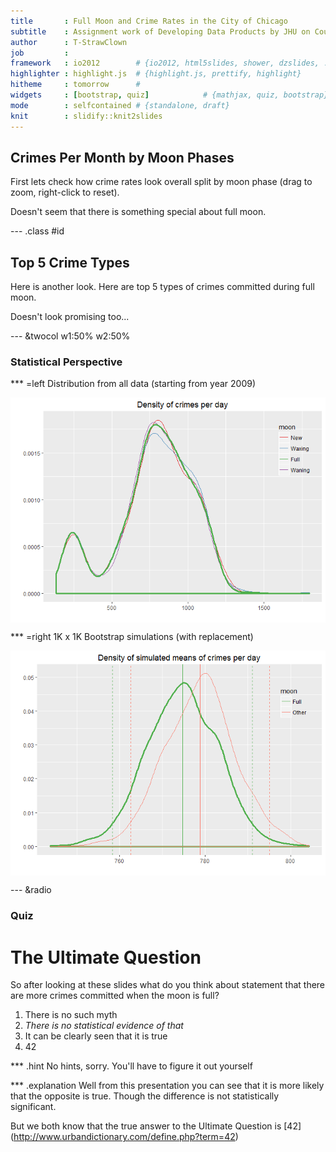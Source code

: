 ```yaml
---
title       : Full Moon and Crime Rates in the City of Chicago
subtitle    : Assignment work of Developing Data Products by JHU on Coursera
author      : T-StrawClown
job         : 
framework   : io2012        # {io2012, html5slides, shower, dzslides, ...}
highlighter : highlight.js  # {highlight.js, prettify, highlight}
hitheme     : tomorrow      # 
widgets     : [bootstrap, quiz]            # {mathjax, quiz, bootstrap}
mode        : selfcontained # {standalone, draft}
knit        : slidify::knit2slides
---
```


## Crimes Per Month by Moon Phases 
First lets check how crime rates look overall split by moon phase (drag to zoom, right-click to reset).
<!-- LineChart generated in R 3.2.5 by googleVis 0.5.10 package -->
<!-- Wed Jul 13 17:29:02 2016 -->


<!-- jsHeader -->
<script type="text/javascript">
 
// jsData 
function gvisDataLineChartID1aa86216611c () {
var data = new google.visualization.DataTable();
var datajson =
[
 [
 new Date(2009,0,1,0,0,0),
7520,
9908,
6353,
6422 
],
[
 new Date(2009,1,1,0,0,0),
6695,
5872,
7389,
8272 
],
[
 new Date(2009,2,1,0,0,0),
8673,
9516,
7612,
7886 
],
[
 new Date(2009,3,1,0,0,0),
7842,
8721,
8229,
7739 
],
[
 new Date(2009,4,1,0,0,0),
9000,
10277,
8072,
7901 
],
[
 new Date(2009,5,1,0,0,0),
8138,
9493,
8743,
7796 
],
[
 new Date(2009,6,1,0,0,0),
8111,
10536,
7811,
9219 
],
[
 new Date(2009,7,1,0,0,0),
8118,
10155,
9143,
8446 
],
[
 new Date(2009,8,1,0,0,0),
7899,
8266,
8614,
9115 
],
[
 new Date(2009,9,1,0,0,0),
7732,
8645,
9672,
7337 
],
[
 new Date(2009,10,1,0,0,0),
7463,
6705,
8351,
8908 
],
[
 new Date(2009,11,1,0,0,0),
7706,
5553,
8540,
6436 
],
[
 new Date(2010,0,1,0,0,0),
7030,
6855,
8268,
6998 
],
[
 new Date(2010,1,1,0,0,0),
6871,
6429,
5510,
6116 
],
[
 new Date(2010,2,1,0,0,0),
7430,
8312,
8140,
8364 
],
[
 new Date(2010,3,1,0,0,0),
8711,
7310,
8673,
6990 
],
[
 new Date(2010,4,1,0,0,0),
7525,
8688,
8608,
8611 
],
[
 new Date(2010,5,1,0,0,0),
8651,
7517,
8704,
7708 
],
[
 new Date(2010,6,1,0,0,0),
7555,
8879,
7741,
9388 
],
[
 new Date(2010,7,1,0,0,0),
8741,
7852,
8730,
8783 
],
[
 new Date(2010,8,1,0,0,0),
7324,
8451,
7646,
8499 
],
[
 new Date(2010,9,1,0,0,0),
8614,
7350,
8293,
8068 
],
[
 new Date(2010,10,1,0,0,0),
6998,
7952,
6682,
7295 
],
[
 new Date(2010,11,1,0,0,0),
5869,
5749,
6594,
7001 
],
[
 new Date(2011,0,1,0,0,0),
7200,
7076,
5804,
7077 
],
[
 new Date(2011,1,1,0,0,0),
3795,
5517,
7123,
5721 
],
[
 new Date(2011,2,1,0,0,0),
7710,
6518,
6862,
7599 
],
[
 new Date(2011,3,1,0,0,0),
8092,
7062,
7335,
6553 
],
[
 new Date(2011,4,1,0,0,0),
9250,
7374,
6982,
7978 
],
[
 new Date(2011,5,1,0,0,0),
8834,
7404,
8573,
7494 
],
[
 new Date(2011,6,1,0,0,0),
9621,
7572,
7655,
8364 
],
[
 new Date(2011,7,1,0,0,0),
9579,
8388,
7208,
7363 
],
[
 new Date(2011,8,1,0,0,0),
7884,
6854,
7155,
8032 
],
[
 new Date(2011,9,1,0,0,0),
8277,
8597,
6796,
6512 
],
[
 new Date(2011,10,1,0,0,0),
6072,
7729,
7342,
6536 
],
[
 new Date(2011,11,1,0,0,0),
6337,
8171,
6137,
6359 
],
[
 new Date(2012,0,1,0,0,0),
5699,
8056,
6854,
5509 
],
[
 new Date(2012,1,1,0,0,0),
6401,
6202,
5619,
5708 
],
[
 new Date(2012,2,1,0,0,0),
6786,
8065,
6966,
6707 
],
[
 new Date(2012,3,1,0,0,0),
6287,
7252,
6237,
7432 
],
[
 new Date(2012,4,1,0,0,0),
6721,
8911,
7769,
6651 
],
[
 new Date(2012,5,1,0,0,0),
7345,
7351,
7798,
8459 
],
[
 new Date(2012,6,1,0,0,0),
8128,
7040,
9384,
7409 
],
[
 new Date(2012,7,1,0,0,0),
6738,
6753,
8968,
7533 
],
[
 new Date(2012,8,1,0,0,0),
7352,
6339,
7581,
6515 
],
[
 new Date(2012,9,1,0,0,0),
6356,
7387,
7147,
6979 
],
[
 new Date(2012,10,1,0,0,0),
7085,
5814,
7109,
5931 
],
[
 new Date(2012,11,1,0,0,0),
5991,
6358,
6071,
6856 
],
[
 new Date(2013,0,1,0,0,0),
6438,
5530,
6026,
7359 
],
[
 new Date(2013,1,1,0,0,0),
5528,
6100,
4950,
4776 
],
[
 new Date(2013,2,1,0,0,0),
6598,
5567,
6689,
6100 
],
[
 new Date(2013,3,1,0,0,0),
5937,
6467,
6082,
6961 
],
[
 new Date(2013,4,1,0,0,0),
7052,
6653,
6845,
7354 
],
[
 new Date(2013,5,1,0,0,0),
6234,
7443,
6367,
7322 
],
[
 new Date(2013,6,1,0,0,0),
6297,
6605,
7544,
8150 
],
[
 new Date(2013,7,1,0,0,0),
6485,
7458,
6389,
8250 
],
[
 new Date(2013,8,1,0,0,0),
6240,
6053,
6767,
7254 
],
[
 new Date(2013,9,1,0,0,0),
6693,
6560,
5530,
6577 
],
[
 new Date(2013,10,1,0,0,0),
6585,
5344,
6638,
4962 
],
[
 new Date(2013,11,1,0,0,0),
6831,
4630,
5160,
5254 
],
[
 new Date(2014,0,1,0,0,0),
5940,
3726,
5614,
4481 
],
[
 new Date(2014,1,1,0,0,0),
4039,
4365,
4349,
5255 
],
[
 new Date(2014,2,1,0,0,0),
6249,
5504,
5295,
5072 
],
[
 new Date(2014,3,1,0,0,0),
6061,
5351,
5360,
6029 
],
[
 new Date(2014,4,1,0,0,0),
7269,
6336,
5537,
5595 
],
[
 new Date(2014,5,1,0,0,0),
7041,
5832,
6601,
5915 
],
[
 new Date(2014,6,1,0,0,0),
7031,
7612,
5881,
5865 
],
[
 new Date(2014,7,1,0,0,0),
5578,
7781,
6661,
5764 
],
[
 new Date(2014,8,1,0,0,0),
6579,
6531,
5265,
5453 
],
[
 new Date(2014,9,1,0,0,0),
5450,
7187,
5841,
5383 
],
[
 new Date(2014,10,1,0,0,0),
4644,
5498,
5156,
5334 
],
[
 new Date(2014,11,1,0,0,0),
4693,
5696,
5565,
4952 
],
[
 new Date(2015,0,1,0,0,0),
5217,
5990,
4169,
5216 
],
[
 new Date(2015,1,1,0,0,0),
4530,
3286,
4226,
4274 
],
[
 new Date(2015,2,1,0,0,0),
4795,
5629,
4955,
6102 
],
[
 new Date(2015,3,1,0,0,0),
5798,
5088,
5722,
5009 
],
[
 new Date(2015,4,1,0,0,0),
5450,
5301,
6713,
6054 
],
[
 new Date(2015,5,1,0,0,0),
6203,
5290,
6190,
5301 
],
[
 new Date(2015,6,1,0,0,0),
5285,
6446,
6270,
6052 
],
[
 new Date(2015,7,1,0,0,0),
6303,
5608,
7198,
5556 
],
[
 new Date(2015,8,1,0,0,0),
5148,
6146,
5392,
6270 
],
[
 new Date(2015,9,1,0,0,0),
6007,
5263,
6526,
5057 
],
[
 new Date(2015,10,1,0,0,0),
4724,
5211,
4538,
5861 
],
[
 new Date(2015,11,1,0,0,0),
5626,
4822,
4952,
5419 
],
[
 new Date(2016,0,1,0,0,0),
4310,
4925,
4693,
5993 
],
[
 new Date(2016,1,1,0,0,0),
4808,
4154,
5323,
3987 
],
[
 new Date(2016,2,1,0,0,0),
4944,
5558,
4826,
6079 
],
[
 new Date(2016,3,1,0,0,0),
4614,
4911,
5634,
5402 
],
[
 new Date(2016,4,1,0,0,0),
4999,
5736,
5327,
6724 
],
[
 new Date(2016,5,1,0,0,0),
5351,
5346,
6111,
4635 
] 
];
data.addColumn('datetime','ym');
data.addColumn('number','New');
data.addColumn('number','Waxing');
data.addColumn('number','Full');
data.addColumn('number','Waning');
data.addRows(datajson);
return(data);
}
 
// jsDrawChart
function drawChartLineChartID1aa86216611c() {
var data = gvisDataLineChartID1aa86216611c();
var options = {};
options["allowHtml"] = true;
options["colors"] = ['#e41a1c', '#377eb8', '#4daf4a', '#984ea3'];
options["curveType"] = "function";
options["width"] =   1000;
options["height"] =    400;
options["explorer"] = {actions: ['dragToZoom', 'rightClickToReset']};

    var chart = new google.visualization.LineChart(
    document.getElementById('LineChartID1aa86216611c')
    );
    chart.draw(data,options);
    

}
  
 
// jsDisplayChart
(function() {
var pkgs = window.__gvisPackages = window.__gvisPackages || [];
var callbacks = window.__gvisCallbacks = window.__gvisCallbacks || [];
var chartid = "corechart";
  
// Manually see if chartid is in pkgs (not all browsers support Array.indexOf)
var i, newPackage = true;
for (i = 0; newPackage && i < pkgs.length; i++) {
if (pkgs[i] === chartid)
newPackage = false;
}
if (newPackage)
  pkgs.push(chartid);
  
// Add the drawChart function to the global list of callbacks
callbacks.push(drawChartLineChartID1aa86216611c);
})();
function displayChartLineChartID1aa86216611c() {
  var pkgs = window.__gvisPackages = window.__gvisPackages || [];
  var callbacks = window.__gvisCallbacks = window.__gvisCallbacks || [];
  window.clearTimeout(window.__gvisLoad);
  // The timeout is set to 100 because otherwise the container div we are
  // targeting might not be part of the document yet
  window.__gvisLoad = setTimeout(function() {
  var pkgCount = pkgs.length;
  google.load("visualization", "1", { packages:pkgs, callback: function() {
  if (pkgCount != pkgs.length) {
  // Race condition where another setTimeout call snuck in after us; if
  // that call added a package, we must not shift its callback
  return;
}
while (callbacks.length > 0)
callbacks.shift()();
} });
}, 100);
}
 
// jsFooter
</script>
 
<!-- jsChart -->  
<script type="text/javascript" src="https://www.google.com/jsapi?callback=displayChartLineChartID1aa86216611c"></script>
 
<!-- divChart -->
  
<div id="LineChartID1aa86216611c" 
  style="width: 1000; height: 400;">
</div>
Doesn't seem that there is something special about full moon.

--- .class #id


## Top 5 Crime Types
Here is another look. Here are top 5 types of crimes committed during full moon.
<!-- ColumnChart generated in R 3.2.5 by googleVis 0.5.10 package -->
<!-- Wed Jul 13 17:29:03 2016 -->


<!-- jsHeader -->
<script type="text/javascript">
 
// jsData 
function gvisDataColumnChartID1aa87a0a1a69 () {
var data = new google.visualization.DataTable();
var datajson =
[
 [
 "BATTERY",
107594,
108337,
107454,
107180 
],
[
 "BURGLARY",
38408,
38640,
38826,
38504 
],
[
 "CRIMINAL DAMAGE",
65558,
66433,
66325,
65092 
],
[
 "NARCOTICS",
62773,
64271,
63830,
63329 
],
[
 "THEFT",
130557,
132380,
132055,
130854 
] 
];
data.addColumn('string','type');
data.addColumn('number','New');
data.addColumn('number','Waxing');
data.addColumn('number','Full');
data.addColumn('number','Waning');
data.addRows(datajson);
return(data);
}
 
// jsDrawChart
function drawChartColumnChartID1aa87a0a1a69() {
var data = gvisDataColumnChartID1aa87a0a1a69();
var options = {};
options["allowHtml"] = true;
options["width"] =   1000;
options["height"] =    400;
options["colors"] = ['#e41a1c', '#377eb8', '#4daf4a', '#984ea3'];

    var chart = new google.visualization.ColumnChart(
    document.getElementById('ColumnChartID1aa87a0a1a69')
    );
    chart.draw(data,options);
    

}
  
 
// jsDisplayChart
(function() {
var pkgs = window.__gvisPackages = window.__gvisPackages || [];
var callbacks = window.__gvisCallbacks = window.__gvisCallbacks || [];
var chartid = "corechart";
  
// Manually see if chartid is in pkgs (not all browsers support Array.indexOf)
var i, newPackage = true;
for (i = 0; newPackage && i < pkgs.length; i++) {
if (pkgs[i] === chartid)
newPackage = false;
}
if (newPackage)
  pkgs.push(chartid);
  
// Add the drawChart function to the global list of callbacks
callbacks.push(drawChartColumnChartID1aa87a0a1a69);
})();
function displayChartColumnChartID1aa87a0a1a69() {
  var pkgs = window.__gvisPackages = window.__gvisPackages || [];
  var callbacks = window.__gvisCallbacks = window.__gvisCallbacks || [];
  window.clearTimeout(window.__gvisLoad);
  // The timeout is set to 100 because otherwise the container div we are
  // targeting might not be part of the document yet
  window.__gvisLoad = setTimeout(function() {
  var pkgCount = pkgs.length;
  google.load("visualization", "1", { packages:pkgs, callback: function() {
  if (pkgCount != pkgs.length) {
  // Race condition where another setTimeout call snuck in after us; if
  // that call added a package, we must not shift its callback
  return;
}
while (callbacks.length > 0)
callbacks.shift()();
} });
}, 100);
}
 
// jsFooter
</script>
 
<!-- jsChart -->  
<script type="text/javascript" src="https://www.google.com/jsapi?callback=displayChartColumnChartID1aa87a0a1a69"></script>
 
<!-- divChart -->
  
<div id="ColumnChartID1aa87a0a1a69" 
  style="width: 1000; height: 400;">
</div>
Doesn't look promising too...

--- &twocol w1:50% w2:50%

### Statistical Perspective


*** =left
Distribution from all data (starting from year 2009)

<img src="assets/fig/unnamed-chunk-2-1.png" title="plot of chunk unnamed-chunk-2" alt="plot of chunk unnamed-chunk-2" style="display: block; margin: auto auto auto 0;" />

*** =right
1K x 1K Bootstrap simulations (with replacement)

<img src="assets/fig/unnamed-chunk-3-1.png" title="plot of chunk unnamed-chunk-3" alt="plot of chunk unnamed-chunk-3" style="display: block; margin: auto auto auto 0;" />

--- &radio

### Quiz
# The Ultimate Question

So after looking at these slides what do you think about statement that there are more crimes committed when the moon is full?

1. There is no such myth
2. _There is no statistical evidence of that_
3. It can be clearly seen that it is true
4. 42

*** .hint
No hints, sorry. You'll have to figure it out yourself

*** .explanation
Well from this presentation you can see that it is more likely that the opposite is true. Though the difference is not statistically significant.

But we both know that the true answer to the Ultimate Question is [42] (http://www.urbandictionary.com/define.php?term=42)

